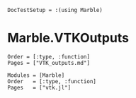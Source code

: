 ```@meta
DocTestSetup = :(using Marble)
```

# Marble.VTKOutputs

```@index
Order = [:type, :function]
Pages = ["VTK_outputs.md"]
```

```@autodocs
Modules = [Marble]
Order   = [:type, :function]
Pages   = ["vtk.jl"]
```
